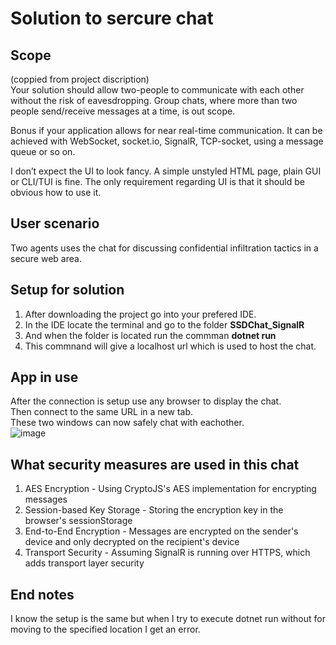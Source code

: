 # Solution to sercure chat

## Scope  
(coppied from project discription)  
Your solution should allow two-people to communicate with each other without the risk of eavesdropping. Group chats, where more than two people send/receive messages at a time, is out scope.

Bonus if your application allows for near real-time communication. It can be achieved with WebSocket, socket.io, SignalR, TCP-socket, using a message queue or so on.

I don’t expect the UI to look fancy. A simple unstyled HTML page, plain GUI or CLI/TUI is fine. The only requirement regarding UI is that it should be obvious how to use it.

## User scenario
Two agents uses the chat for discussing confidential infiltration tactics in a secure web area.  

## Setup for solution

1. After downloading the project go into your prefered IDE.   
2. In the IDE locate the terminal and go to the folder **SSDChat_SignalR**
3. And when the folder is located run the commman  **dotnet run**
4. This commnand will give a localhost url which is used to host the chat.

## App in use 
After the connection is setup use any browser to display the chat.  
Then connect to the same URL in a new tab.  
These two windows can now safely chat with eachother.  
![image](https://github.com/user-attachments/assets/b86c52c0-a001-4c31-b31b-4384577a7275)

## What security measures are used in this chat  
  
1. AES Encryption - Using CryptoJS's AES implementation for encrypting messages
2. Session-based Key Storage - Storing the encryption key in the browser's sessionStorage
3. End-to-End Encryption - Messages are encrypted on the sender's device and only decrypted on the recipient's device
4. Transport Security - Assuming SignalR is running over HTTPS, which adds transport layer security

## End notes

I know the setup is the same but when I try to execute dotnet run without for moving to the specified location I get an error.  
